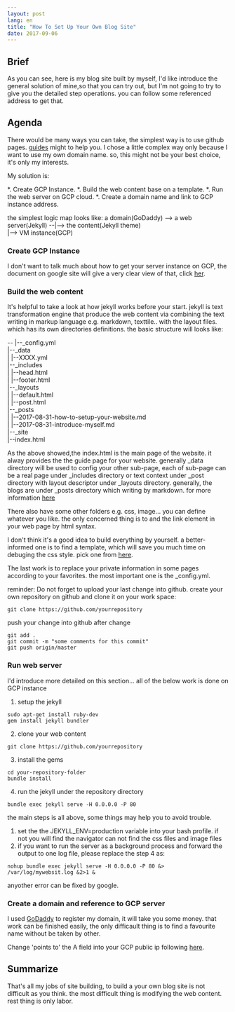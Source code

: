 ```yaml
---
layout: post
lang: en
title: "How To Set Up Your Own Blog Site"
date: 2017-09-06
---
```


## Brief

As you can see, here is my blog site built by myself, I'd like introduce the general solution of mine,so that you can try out, but I'm not going to try to give you the detailed step operations. you can follow some referenced address to get that.

## Agenda

There would be many ways you can take, the simplest way is to use github pages. [guides](http://jmcglone.com/guides/github-pages/) might to help you. I chose a little complex way only because I want to use my own domain name. so, this might not be your best choice, it's only my interests.

My solution is:

*. Create GCP Instance.
*. Build the web content base on a template.
*. Run the web server on GCP cloud.
*. Create a domain name and link to GCP instance address.

the simplest logic map looks like:
a domain(GoDaddy) --> a web server(Jekyll) --|--> the content(Jekyll theme)     
                                             |--> VM instance(GCP)       

### Create GCP Instance 

I don't want to talk much about how to get your server instance on GCP, the document on google site will give a very clear view of that, click [her](https://cloud.google.com/compute/docs/quickstart-linux). 

### Build the web content

It's helpful to take a look at how jekyll works before your start. jekyll is text transformation engine that produce the web content via combining the text writing in markup language e.g. markdown, texttile.. with the layout files. which has its own directories definitions. the basic structure will looks like:

--
|--_config.yml    
|--_data    
|  |--XXXX.yml   
|--_includes   
|  |--head.html   
|  |--footer.html   
|--_layouts   
|  |--default.html   
|  |--post.html   
|--_posts   
|  |--2017-08-31-how-to-setup-your-website.md   
|  |--2017-08-31-introduce-myself.md    
|--_site    
|--index.html    

As the above showed,the index.html is the main page of the website. it alway provides the the guide page for your website.
generally  _data directory will be used to config your other sub-page, each of sub-page can be a real page under _includes directory or text context under _post directory with layout descriptor under _layouts directory. 
generally, the blogs are under _posts directory which writing by markdown.
for more information [here](https://jekyllrb.com/docs/structure/)

There also have some other folders e.g. css, image... you can define whatever you like. the only concerned thing is to and the link element in your web page by html syntax.  

I don't think it's a good idea to build everything by yourself. a better-informed one is to find a template, which will save you much time on debuging the css style. pick one from [here](http://jekyllthemes.org/).

The last work is to replace your private information in some  pages according to your favorites. the most important one is the _config.yml.

reminder: Do not forget to upload your last change into github. 
create your own repository on github and clone it on your work space:

```
git clone https://github.com/yourrepository 
```

push your change into github after change

```
git add .
git commit -m "some comments for this commit"
git push origin/master
```

### Run web server 

I'd introduce more detailed on this section... all of the below work is done on GCP instance

1. setup  the jekyll

```
sudo apt-get install ruby-dev
gem install jekyll bundler
```

2. clone your web content

```
git clone https://github.com/yourrepository
```

3. install the gems

```
cd your-repository-folder
bundle install
```

4. run the jekyll under the repository directory

```
bundle exec jekyll serve -H 0.0.0.0 -P 80
```

the main steps is all above, some things may help you to avoid trouble. 
1. set the the JEKYLL_ENV=production variable into your bash profile. if not you will find the navigator can not find the css files and image files
2. if you want to run the server as a background process and forward the output to one log file, please replace the step 4 as:

```
nohup bundle exec jekyll serve -H 0.0.0.0 -P 80 &> /var/log/mywebsit.log &2>1 &
```

anyother error can be fixed by google.

### Create a domain and reference to GCP server

I used [GoDaddy](https://www.godaddy.com/) to register my domain, it will take you some money. that work can be finished easily, the only difficault thing is to find a favourite name without be taken by other.

Change 'points to' the A field into your GCP public ip following [here](https://www.godaddy.com/help/change-my-ip-address-20134).

## Summarize

That's all my jobs of site building, to build a your own blog site is not difficult as you think. the most difficult thing is modifying the web content. rest thing is only labor.
